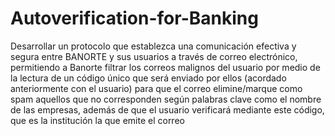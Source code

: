 # Autoverification-for-Banking
Desarrollar un protocolo que establezca una comunicación efectiva y segura entre BANORTE  y sus usuarios a través de correo electrónico, permitiendo a Banorte  filtrar los correos malignos del usuario por medio de la lectura de un código único que será enviado por ellos (acordado anteriormente con el usuario) para que el correo elimine/marque como spam aquellos que no corresponden según palabras clave como el nombre de las empresas, además de que el usuario verificará mediante este código, que es la institución la que emite el correo

